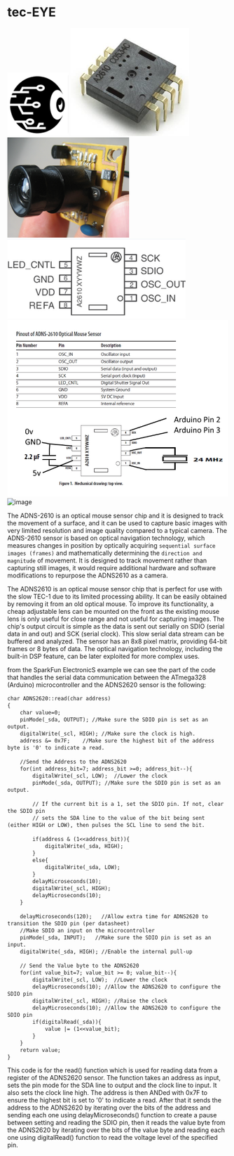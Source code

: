 # tec-EYE


![](https://github.com/SteveJustin1963/tec-EYE/blob/master/pics/eye-ball-bw.png)
![](https://github.com/SteveJustin1963/tec-EYE/blob/master/pics/chip1.png)
![](https://github.com/SteveJustin1963/tec-EYE/blob/master/pics/lens1.png)
![](https://github.com/SteveJustin1963/tec-EYE/blob/master/pics/pinout1.png)
![](https://github.com/SteveJustin1963/tec-EYE/blob/master/pics/CCD.jpg)
![image](https://user-images.githubusercontent.com/58069246/212500085-2060f0c6-c37e-4ae9-bb69-3b08d08ecb71.png)


The ADNS-2610 is an optical mouse sensor chip and it is designed to track the movement of a surface, and it can be used to capture basic images with very limited resolution and image quality compared to a typical camera. The ADNS-2610 sensor is based on optical navigation technology, which measures changes in position by optically acquiring `sequential surface images (frames)` and mathematically determining the `direction and magnitude` of movement. It is designed to track movement rather than capturing still images, it would require additional hardware and software modifications to repurpose the ADNS2610 as a camera.

The ADNS2610 is an optical mouse sensor chip that is perfect for use with the slow TEC-1 due to its limited processing ability. It can be easily obtained by removing it from an old optical mouse. To improve its functionality, a cheap adjustable lens can be mounted on the front as the existing mouse lens is only useful for close range and not useful for capturing images. The chip's output circuit is simple as the data is sent out serially on SDIO (serial data in and out) and SCK (serial clock). This slow serial data stream can be buffered and analyzed. The sensor has an 8x8 pixel matrix, providing 64-bit frames or 8 bytes of data. The optical navigation technology, including the built-in DSP feature, can be later exploited for more complex uses.

from the SparkFun ElectronicS example we can see the part of the code that handles the serial data communication between the ATmega328 (Arduino) microcontroller and the ADNS2620 sensor is the following:
```
char ADNS2620::read(char address)
{
    char value=0;
    pinMode(_sda, OUTPUT); //Make sure the SDIO pin is set as an output.
    digitalWrite(_scl, HIGH); //Make sure the clock is high.
    address &= 0x7F;    //Make sure the highest bit of the address byte is '0' to indicate a read.
 
    //Send the Address to the ADNS2620
    for(int address_bit=7; address_bit >=0; address_bit--){
        digitalWrite(_scl, LOW);  //Lower the clock
        pinMode(_sda, OUTPUT); //Make sure the SDIO pin is set as an output.
        
        // If the current bit is a 1, set the SDIO pin. If not, clear the SDIO pin
        // sets the SDA line to the value of the bit being sent (either HIGH or LOW), then pulses the SCL line to send the bit.
	
	    if(address & (1<<address_bit)){
            digitalWrite(_sda, HIGH);
        }
        else{
            digitalWrite(_sda, LOW);
        }
        delayMicroseconds(10);
        digitalWrite(_scl, HIGH);
        delayMicroseconds(10);
    }
    
    delayMicroseconds(120);   //Allow extra time for ADNS2620 to transition the SDIO pin (per datasheet)
    //Make SDIO an input on the microcontroller
    pinMode(_sda, INPUT);	//Make sure the SDIO pin is set as an input.
	digitalWrite(_sda, HIGH); //Enable the internal pull-up
        
    // Send the Value byte to the ADNS2620
    for(int value_bit=7; value_bit >= 0; value_bit--){
        digitalWrite(_scl, LOW);  //Lower the clock
        delayMicroseconds(10); //Allow the ADNS2620 to configure the SDIO pin
        digitalWrite(_scl, HIGH); //Raise the clock
        delayMicroseconds(10); //Allow the ADNS2620 to configure the SDIO pin
        if(digitalRead(_sda)){
            value |= (1<<value_bit);
        }
    }
    return value;
}
```
This code is for the read() function which is used for reading data from a register of the ADNS2620 sensor. The function takes an address as input, sets the pin mode for the SDA line to output and the clock line to input. It also sets the clock line high. The address is then ANDed with 0x7F to ensure the highest bit is set to '0' to indicate a read. After that it sends the address to the ADNS2620 by iterating over the bits of the address and sending each one using delayMicroseconds() function to create a pause between setting and reading the SDIO pin, then it reads the value byte from the ADNS2620 by iterating over the bits of the value byte and reading each one using digitalRead() function to read the voltage level of the specified pin.

